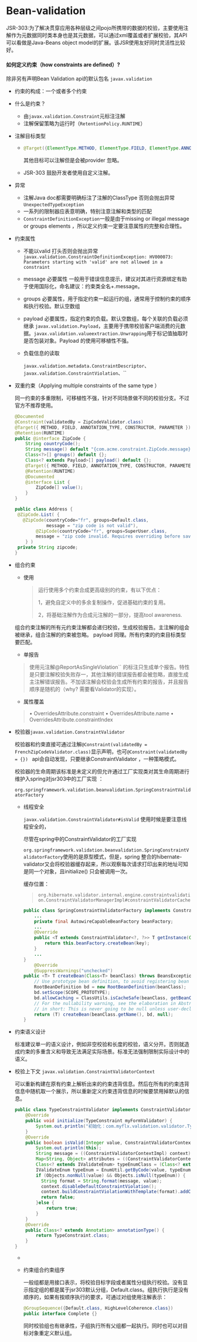 # Bean-validation

​		JSR-303:为了解决贯穿应用各种层级之间pojo所携带的数据的校验，主要使用注解作为元数据同时类本身也是其元数据，可以通过xml覆盖或者扩展校验，其API可以看做是Java-Beans object model的扩展。该JSR使用友好同时灵活性比较好。



#### 如何定义约束（how constraints are defined）?

除非另有声明Bean Validation api的默认包名 ``javax.validation``

- 约束的构成：一个或者多个约束

- 什么是约束？

  - 由``javax.validation.Constraint``元标注注解
  - 注解保留策略为运行时（``RetentionPolicy.RUNTIME``）

- 注解目标类型

  - ```java
    @Target({ElementType.METHOD, ElementType.FIELD, ElementType.ANNOTATION_TYPE, ElementType.CONSTRUCTOR, ElementType.PARAMETER, ElementType.TYPE_USE})
    ```

    其他目标可以注解但是会被provider 忽略。

  - JSR-303 鼓励开发者使用自定义注解。

- 异常

  - 注解Java doc都需要明确标注了注解的ClassType 否则会抛出异常`UnexpectedTypeException`
  - 一系列的限制器应表意明确，特别注意注解和类型的匹配
  - `ConstraintDefinitionException`一般是由于missing or illegal message or groups elements ，所以定义约束一定要注意属性的完整和合理性。

- 约束属性

  - 不能以valid 打头否则会抛出异常 ``javax.validation.ConstraintDefinitionException: HV000073: Parameters starting with 'valid' are not allowed in a constraint``

  - message  必要属性 一般用于错误信息提示，建议对其进行资源绑定有助于使用国际化，命名建议：约束类全名+.message。
  
  -  groups  必要属性，用于指定约束一起运行的组，通常用于控制约束的顺序和执行校验。默认空数组
  
  -  payload  必要属性，指定约束的负载。默认空数组，每个关联的负载必须继承 ``javax.validation.Payload``，主要用于携带校验客户端消费的元数据。``javax.validation.valueextraction.Unwrapping``用于标记值抽取时是否包装对象。Payload 的使用可移植性不强。
  
    - 负载信息的读取
    
      ``javax.validation.metadata.ConstraintDescriptor``、`javax.validation.ConstraintViolation`、``
  
- 双重约束（Applying multiple constraints of the same type   ）

  ​	同一约束的多重限制，可移植性不强，针对不同场景做不同的校验分支。不过官方不推荐使用。
  
  ```java
  @Documented
  @Constraint(validatedBy = ZipCodeValidator.class)
  @Target({ METHOD, FIELD, ANNOTATION_TYPE, CONSTRUCTOR, PARAMETER })
  @Retention(RUNTIME)
  public @interface ZipCode {
      String countryCode();
      String message() default "{com.acme.constraint.ZipCode.message}";
      Class<?>[] groups() default {};
      Class<? extends Payload>[] payload() default {};
      @Target({ METHOD, FIELD, ANNOTATION_TYPE, CONSTRUCTOR, PARAMETER })
      @Retention(RUNTIME)
      @Documented
      @interface List {
          ZipCode[] value();
      }
  }
  ```
  
  ```java
  public class Address {
   @ZipCode.List( {
     @ZipCode(countryCode="fr", groups=Default.class,
              message = "zip code is not valid"),
          @ZipCode(countryCode="fr", groups=SuperUser.class,
          message = "zip code invalid. Requires overriding before saving.")
      } )
   private String zipcode;
  }
  ```
  
  
  
- 组合约束

  - 使用

  	>运行使用多个约束合成更高级别的约束，有以下优点：
  	>
  	>1，避免自定义中的多余复制操作，促进基础约束的复用。
  	>
  	>2，将基础注解作为合成元注解的一部分，提高tool awareness.

  ​	组合约束注解的所有元约束注解都会递归校验，生成校验报告。主注解的组会被继承，组合注解的约束被忽略。 payload 同理。所有约束的约束目标类型要匹配。

  - 单报告
  
   > 使用元注解@ReportAsSingleViolation`` 的标注只生成单个报告。特性是只要注解校验失败存一，其他注解的错误报告都会被忽略，直接生成主注解错误报告。不加该注解会校验会生成所有约束的报告，并且报告顺序是随机的（why? 需要看Validator的实现）。
  
  - 属性覆盖
  
  >• OverridesAttribute.constraint
  >• OverridesAttribute.name
  >• OverridesAttribute.constraintIndex
  
- 校验器``javax.validation.ConstraintValidator``  

  ​        校验器和约束直接可通过注解`@Constraint(validatedBy = FrenchZipCodeValidator.class)`显示声明，也可`@Constraint(validatedBy = {}) ` api会自动发现，只要继承ConstraintValidator ，一种策略模式。

  ​		校验器的生命周期该标准是未定义的但允许通过工厂实现类对其生命周期进行维护入spring对jsr303中的工厂实现 ：

  `org.springframework.validation.beanvalidation.SpringConstraintValidatorFactory`

  - 线程安全

    `javax.validation.ConstraintValidator#isValid` 使用时候是要注意线程安全的，

    尽管在spring中的ConstraintValidator的工厂实现

    `org.springframework.validation.beanvalidation.SpringConstraintValidatorFactory`使用的是原型模式，但是，spring 整合的hibernate-validator又会将校验器缓存起来，所以观察每次请求打印出来的地址可知是同一个对象，且initialize() 只会被调用一次。

    缓存位置：

    > ``org.hibernate.validator.internal.engine.constraintvalidation.ConstraintValidatorManagerImpl#constraintValidatorCache``

    ```java
    public class SpringConstraintValidatorFactory implements ConstraintValidatorFactory {
        ...
        private final AutowireCapableBeanFactory beanFactory;
        ...
        @Override
        public <T extends ConstraintValidator<?, ?>> T getInstance(Class<T> key) {
            return this.beanFactory.createBean(key);
        }
        ...
    }
    	@Override
    	@SuppressWarnings("unchecked")
    public <T> T createBean(Class<T> beanClass) throws BeansException {
        // Use prototype bean definition, to avoid registering bean as dependent bean.
        RootBeanDefinition bd = new RootBeanDefinition(beanClass);
        bd.setScope(SCOPE_PROTOTYPE);
        bd.allowCaching = ClassUtils.isCacheSafe(beanClass, getBeanClassLoader());
        // For the nullability warning, see the elaboration in AbstractBeanFactory.doGetBean;
        // in short: This is never going to be null unless user-declared code enforces null.
        return (T) createBean(beanClass.getName(), bd, null);
    }
    ```

    

- 约束语义设计

  ​		标准建议单一的语义设计，例如非空校验和长度的校验，语义分开。否则就造成约束的多重含义和导致无法满足实际场景。标准无法强制限制实际设计中的语义。

- 校验上下文 `javax.validation.ConstraintValidatorContext`

  可以重新构建在原有约束上解析出来的约束违背信息。然后在所有的约束违背信息中随机取一个展示，所以重新定义约束违背信息的时候要禁用掉默认的信息。

  ```java
  public class TypeConstraintValidator implements ConstraintValidator<TypeConstraint, Integer>, Annotation {
      @Override
      public void initialize(TypeConstraint myFormValidator) {
          System.out.println("初始化：com.myflx.validation.validator.TypeConstraintValidator.initialize");
      }
      @Override
      public boolean isValid(Integer value, ConstraintValidatorContext context) {
          System.out.println(this);
          String message = ((ConstraintValidatorContextImpl) context).getConstraintDescriptor().getMessageTemplate();
          Map<String, Object> attributes = ((ConstraintValidatorContextImpl) context).getConstraintDescriptor().getAttributes();
          Class<? extends IValidateEnum> typeEnumClass = (Class<? extends IValidateEnum>) attributes.get("type");
          IValidateEnum typeEnum = EnumUtil.getByCode(value, typeEnumClass);
          if (Objects.nonNull(value) && Objects.isNull(typeEnum)) {
            String format = String.format(message, value);
            context.disableDefaultConstraintViolation();
            context.buildConstraintViolationWithTemplate(format).addConstraintViolation();
            return false;
          }else {
              return true;
          }
      }
      @Override
      public Class<? extends Annotation> annotationType() {
          return TypeConstraint.class;
      }
  }
  ```

  - 

  - 约束组合约束组序

    一般组都是用接口表示，将校验目标字段或者属性分组执行校验。没有显示指定组的都是属于jsr303默认分组，Default.class。组执行执行是没有顺序的，如果有按顺序执行的要求，可通过对组使用注解表示：

    ```java
    @GroupSequence({Default.class, HighLevelCoherence.class})
    public interface Complete {}
    ```

    同时校验组也有继承性，子组执行所有父组都一起执行。同时也可以对目标对象重定义默认组。

